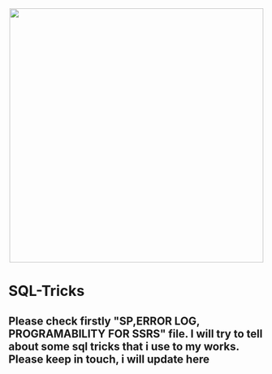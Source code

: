 <div align="center">
  <img height="500" src="[https://media1.giphy.com/media/n6mEMqAuYOQ8l8qcEE/giphy.gif?cid=ecf05e47dpcenmlfnpobnz11npz9qyqmlsufduipn54jr655&ep=v1_gifs_search&rid=giphy.gif&ct=g](https://github.com/krmsmsk/Resimler/blob/main/SQL/1694137304212.gif?raw=true)https://github.com/krmsmsk/Resimler/blob/main/SQL/1694137304212.gif?raw=true"  />
</div>

###

# SQL-Tricks
<h2> Please check firstly "SP,ERROR LOG, PROGRAMABILITY FOR SSRS" file.
I will try to tell about some sql tricks that i use to my works. Please keep in touch, i will update here </h2>



